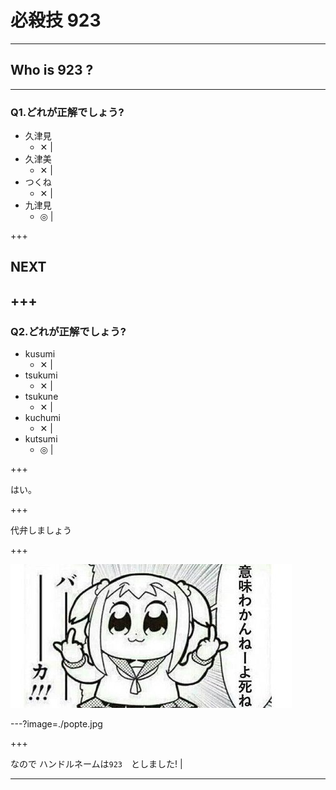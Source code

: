 # 必殺技 923

---
## Who is 923 ?

---
### Q1.どれが正解でしょう?

- 久津見
  - ✕ |
- 久津美
  - ✕ |
- つくね
  - ✕ |
- 九津見
  - ◎ |

+++

## NEXT

+++
---
### Q2.どれが正解でしょう?

- kusumi
  - ✕ |
- tsukumi
  - ✕ |
- tsukune
  - ✕ |
- kuchumi
  - ✕ |
- kutsumi
  - ◎ |
  
+++

はい。

+++

代弁しましょう

+++

![alt](./popte.jpg)

---?image=./popte.jpg

+++


なので
ハンドルネームは`923`　としました! |

---
